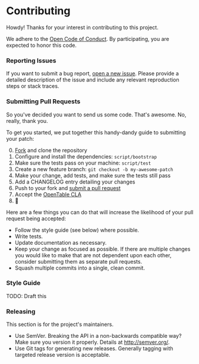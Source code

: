 # Contributing

Howdy! Thanks for your interest in contributing to this project.

We adhere to the [Open Code of Conduct][code-of-conduct]. By
participating, you are expected to honor this code.

[code-of-conduct]: http://todogroup.org/opencodeofconduct/#OpenTable/opensource@opentable.com

### Reporting Issues
If you want to submit a bug report, [open a new issue][new-issue].
Please provide a detailed description of the issue and include any relevant
reproduction steps or stack traces.

[new-issue]: https://github.com/opentable/<project>/issues/new

### Submitting Pull Requests
So you've decided you want to send us some code. That's awesome. No,
really, thank you.

To get you started, we put together this handy-dandy guide to submitting
your patch:

0. [Fork][] and clone the repository
0. Configure and install the dependencies: `script/bootstrap`
0. Make sure the tests pass on your machine: `script/test`
0. Create a new feature branch: `git checkout -b my-awesome-patch`
0. Make your change, add tests, and make sure the tests still pass
0. Add a CHANGELOG entry detailing your changes
0. Push to your fork and [submit a pull request][pr]
0. Accept the [OpenTable CLA][cla]
0. :beers:

Here are a few things you can do that will increase the likelihood of your pull request being accepted:

- Follow the style guide (see below) where possible.
- Write tests.
- Update documentation as necessary.
- Keep your change as focused as possible. If there are multiple changes you
would like to make that are not dependent upon each other, consider submitting
them as separate pull requests.
- Squash multiple commits into a single, clean commit.

[fork]: https://github.com/opentable/<project>/fork
[pr]: https://github.com/opentable/<project>/compare
[cla]: http://link.to.cla.here

### Style Guide
TODO: Draft this

### Releasing
This section is for the project's maintainers.

- Use SemVer. Breaking the API in a non-backwards compatible way? Make sure you version it properly. Details at http://semver.org/.
- Use Git tags for generating new releases. Generally tagging with targeted release version is acceptable.
